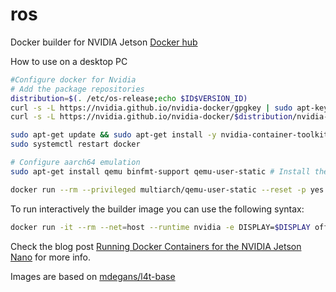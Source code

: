 # ros
Docker builder for NVIDIA Jetson [Docker hub](https://hub.docker.com/r/officinerobotiche/ros)

How to use on a desktop PC

```bash
#Configure docker for Nvidia
# Add the package repositories
distribution=$(. /etc/os-release;echo $ID$VERSION_ID)
curl -s -L https://nvidia.github.io/nvidia-docker/gpgkey | sudo apt-key add -
curl -s -L https://nvidia.github.io/nvidia-docker/$distribution/nvidia-docker.list | sudo tee /etc/apt/sources.list.d/nvidia-docker.list

sudo apt-get update && sudo apt-get install -y nvidia-container-toolkit
sudo systemctl restart docker

# Configure aarch64 emulation
sudo apt-get install qemu binfmt-support qemu-user-static # Install the qemu packages  

docker run --rm --privileged multiarch/qemu-user-static --reset -p yes # This step will execute the registering scripts  

```

To run interactively the builder image you can use the following syntax:

```bash
docker run -it --rm --net=host --runtime nvidia -e DISPLAY=$DISPLAY officinerobotiche/ros:foxy-ros-base-jp-r32.4.2-cv-4.3.0
```
Check the blog post [Running Docker Containers for the NVIDIA Jetson Nano](https://dev.to/caelinsutch/running-docker-containers-for-the-nvidia-jetson-nano-5a06) for more info.

Images are based on [mdegans/l4t-base](https://github.com/mdegans/docker-tegra-ubuntu/tree/l4t-base) 